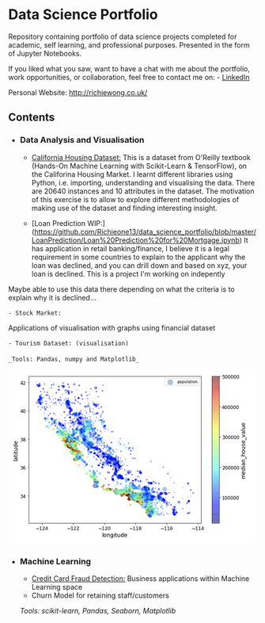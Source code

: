 # Data Science Portfolio
Repository containing portfolio of data science projects completed for academic, self learning, and professional purposes. Presented in the form of Jupyter Notebooks.

If you liked what you saw, want to have a chat with me about the portfolio, work opportunities, or collaboration, feel free to contact me on: - [LinkedIn](https://www.linkedin.com/in/richieone/)

Personal Website: http://richiewong.co.uk/


## Contents


- ### Data Analysis and Visualisation
	- [California Housing Dataset:](https://github.com/Richieone13/data_science_portfolio/blob/master/California_Housing_Dataset/California_Housing_Exploration.ipynb) This is a dataset from O'Reilly textbook (Hands-On Machine Learning with Scikit-Learn & TensorFlow), on the Califorina Housing Market. I learnt different libraries using Python, i.e. importing, understanding and visualising the data. There are 20640 instances and 10 attributes in the dataset. The motivation of this exercise is to allow to explore different methodologies of making use of the dataset and finding interesting insight.
	
	- [Loan Prediction WIP:] (https://github.com/Richieone13/data_science_portfolio/blob/master/LoanPrediction/Loan%20Prediction%20for%20Mortgage.ipynb)
	It has application in retail banking/finance, I believe it is a legal requirement in some countries to explain to the applicant why the loan was declined, and you can drill down and based on xyz, your loan is declined. This is a project I'm working on indepently 

Maybe able to use this data there depending on what the criteria is to explain why it is declined...

	- Stock Market: 
Applications of visualisation with graphs using financial dataset 

	- Tourism Dataset: (visualisation)
	
	_Tools: Pandas, numpy and Matplotlib_
	
<img src="California_Housing_Dataset/Household_Income_California_Graph.png" width="500">

- ### Machine Learning
	- [Credit Card Fraud Detection:](https://www.kaggle.com/mlg-ulb/creditcardfraud)
Business applications within Machine Learning space
	- Churn Model for retaining staff/customers

	_Tools: scikit-learn, Pandas, Seaborn, Matplotlib_


	
